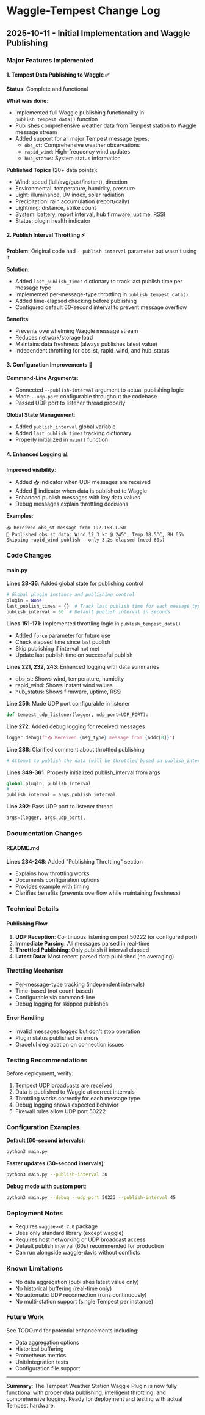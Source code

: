 # Waggle-Tempest Change Log

## 2025-10-11 - Initial Implementation and Waggle Publishing

### Major Features Implemented

#### 1. Tempest Data Publishing to Waggle ✅
**Status**: Complete and functional

**What was done**:
- Implemented full Waggle publishing functionality in `publish_tempest_data()` function
- Publishes comprehensive weather data from Tempest station to Waggle message stream
- Added support for all major Tempest message types:
  - `obs_st`: Comprehensive weather observations
  - `rapid_wind`: High-frequency wind updates
  - `hub_status`: System status information

**Published Topics** (20+ data points):
- Wind: speed (lull/avg/gust/instant), direction
- Environmental: temperature, humidity, pressure
- Light: illuminance, UV index, solar radiation
- Precipitation: rain accumulation (report/daily)
- Lightning: distance, strike count
- System: battery, report interval, hub firmware, uptime, RSSI
- Status: plugin health indicator

#### 2. Publish Interval Throttling ⚡
**Problem**: Original code had `--publish-interval` parameter but wasn't using it

**Solution**:
- Added `last_publish_times` dictionary to track last publish time per message type
- Implemented per-message-type throttling in `publish_tempest_data()`
- Added time-elapsed checking before publishing
- Configured default 60-second interval to prevent message overflow

**Benefits**:
- Prevents overwhelming Waggle message stream
- Reduces network/storage load
- Maintains data freshness (always publishes latest value)
- Independent throttling for obs_st, rapid_wind, and hub_status

#### 3. Configuration Improvements 🔧

**Command-Line Arguments**:
- Connected `--publish-interval` argument to actual publishing logic
- Made `--udp-port` configurable throughout the codebase
- Passed UDP port to listener thread properly

**Global State Management**:
- Added `publish_interval` global variable
- Added `last_publish_times` tracking dictionary
- Properly initialized in `main()` function

#### 4. Enhanced Logging 📊

**Improved visibility**:
- Added 📥 indicator when UDP messages are received
- Added 📡 indicator when data is published to Waggle
- Enhanced publish messages with key data values
- Debug messages explain throttling decisions

**Examples**:
```
📥 Received obs_st message from 192.168.1.50
📡 Published obs_st data: Wind 12.3 kt @ 245°, Temp 18.5°C, RH 65%
Skipping rapid_wind publish - only 3.2s elapsed (need 60s)
```

### Code Changes

#### main.py

**Lines 28-36**: Added global state for publishing control
```python
# Global plugin instance and publishing control
plugin = None
last_publish_times = {}  # Track last publish time for each message type
publish_interval = 60  # Default publish interval in seconds
```

**Lines 151-171**: Implemented throttling logic in `publish_tempest_data()`
- Added `force` parameter for future use
- Check elapsed time since last publish
- Skip publishing if interval not met
- Update last publish time on successful publish

**Lines 221, 232, 243**: Enhanced logging with data summaries
- obs_st: Shows wind, temperature, humidity
- rapid_wind: Shows instant wind values
- hub_status: Shows firmware, uptime, RSSI

**Line 256**: Made UDP port configurable in listener
```python
def tempest_udp_listener(logger, udp_port=UDP_PORT):
```

**Line 272**: Added debug logging for received messages
```python
logger.debug(f"📥 Received {msg_type} message from {addr[0]}")
```

**Line 288**: Clarified comment about throttled publishing
```python
# Attempt to publish the data (will be throttled based on publish_interval)
```

**Lines 349-361**: Properly initialized publish_interval from args
```python
global plugin, publish_interval
# ...
publish_interval = args.publish_interval
```

**Line 392**: Pass UDP port to listener thread
```python
args=(logger, args.udp_port),
```

### Documentation Changes

#### README.md

**Lines 234-248**: Added "Publishing Throttling" section
- Explains how throttling works
- Documents configuration options
- Provides example with timing
- Clarifies benefits (prevents overflow while maintaining freshness)

### Technical Details

#### Publishing Flow
1. **UDP Reception**: Continuous listening on port 50222 (or configured port)
2. **Immediate Parsing**: All messages parsed in real-time
3. **Throttled Publishing**: Only publish if interval elapsed
4. **Latest Data**: Most recent parsed data published (no averaging)

#### Throttling Mechanism
- Per-message-type tracking (independent intervals)
- Time-based (not count-based)
- Configurable via command-line
- Debug logging for skipped publishes

#### Error Handling
- Invalid messages logged but don't stop operation
- Plugin status published on errors
- Graceful degradation on connection issues

### Testing Recommendations

Before deployment, verify:
1. Tempest UDP broadcasts are received
2. Data is published to Waggle at correct intervals
3. Throttling works correctly for each message type
4. Debug logging shows expected behavior
5. Firewall rules allow UDP port 50222

### Configuration Examples

**Default (60-second intervals)**:
```bash
python3 main.py
```

**Faster updates (30-second intervals)**:
```bash
python3 main.py --publish-interval 30
```

**Debug mode with custom port**:
```bash
python3 main.py --debug --udp-port 50223 --publish-interval 45
```

### Deployment Notes

- Requires `waggle>=0.7.0` package
- Uses only standard library (except waggle)
- Requires host networking or UDP broadcast access
- Default publish interval (60s) recommended for production
- Can run alongside waggle-davis without conflicts

### Known Limitations

- No data aggregation (publishes latest value only)
- No historical buffering (real-time only)
- No automatic UDP reconnection (runs continuously)
- No multi-station support (single Tempest per instance)

### Future Work

See TODO.md for potential enhancements including:
- Data aggregation options
- Historical buffering
- Prometheus metrics
- Unit/integration tests
- Configuration file support

---

**Summary**: The Tempest Weather Station Waggle Plugin is now fully functional with proper data publishing, intelligent throttling, and comprehensive logging. Ready for deployment and testing with actual Tempest hardware.

